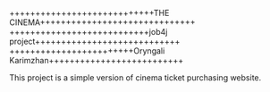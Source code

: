 ++++++++++++++++++++++++++++THE CINEMA++++++++++++++++++++++++++++++
+++++++++++++++++++++++++++job4j project++++++++++++++++++++++++++++
++++++++++++++++++++++++Oryngali Karimzhan++++++++++++++++++++++++++

This project is a simple version of cinema ticket purchasing website. 

